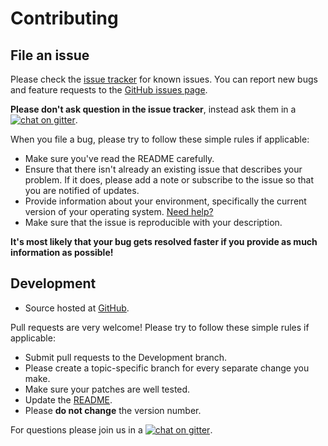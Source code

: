Contributing
============

File an issue
-------------

Please check the [issue tracker](https://github.com/JoshuaCarroll/BasketballRosterManager/issues) for known issues.  You can report new bugs and feature requests to the [GitHub issues page](https://github.com/JoshuaCarroll/BasketballRosterManager/issues).

**Please don't ask question in the issue tracker**, instead ask them in a [![chat on gitter](https://badges.gitter.im/JoshuaCarroll/BasketballRosterManager.svg)](https://gitter.im/JoshuaCarroll/BasketballRosterManager?utm_source=badge&utm_medium=badge&utm_campaign=pr-badge&utm_content=badge).

When you file a bug, please try to follow these simple rules if applicable:

* Make sure you've read the README carefully.
* Ensure that there isn't already an existing issue that describes your problem. If it does, please add a note or subscribe to the issue so that you are notified of updates.
* Provide information about your environment, specifically the current version of your operating system. [Need help?](http://whatsmyos.com/)
* Make sure that the issue is reproducible with your description.

**It's most likely that your bug gets resolved faster if you provide as much information as possible!**

Development
-----------

* Source hosted at [GitHub](https://github.com/JoshuaCarroll/BasketballRosterManager).

Pull requests are very welcome! Please try to follow these simple rules if applicable:

* Submit pull requests to the Development branch.
* Please create a topic-specific branch for every separate change you make.
* Make sure your patches are well tested.
* Update the [README](https://github.com/JoshuaCarroll/BasketballRosterManager/blob/development/README.md).
* Please **do not change** the version number.

For questions please join us in a [![chat on gitter](https://badges.gitter.im/JoshuaCarroll/BasketballRosterManager.svg)](https://gitter.im/JoshuaCarroll/BasketballRosterManager?utm_source=badge&utm_medium=badge&utm_campaign=pr-badge&utm_content=badge).
